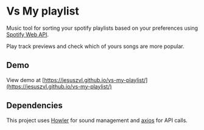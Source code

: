 # Vs My playlist

Music tool for sorting your spotify playlists based on your preferences using [Spotify Web API](https://developer.spotify.com/documentation/web-api/reference/#/).

Play track previews and check which of yours songs are more popular.

## Demo

View demo at [https://jesuszvl.github.io/vs-my-playlist/](https://jesuszvl.github.io/vs-my-playlist/)


## Dependencies

This project uses [Howler](https://github.com/goldfire/howler.js/) for sound management and [axios](https://github.com/axios/axios) for API calls.
